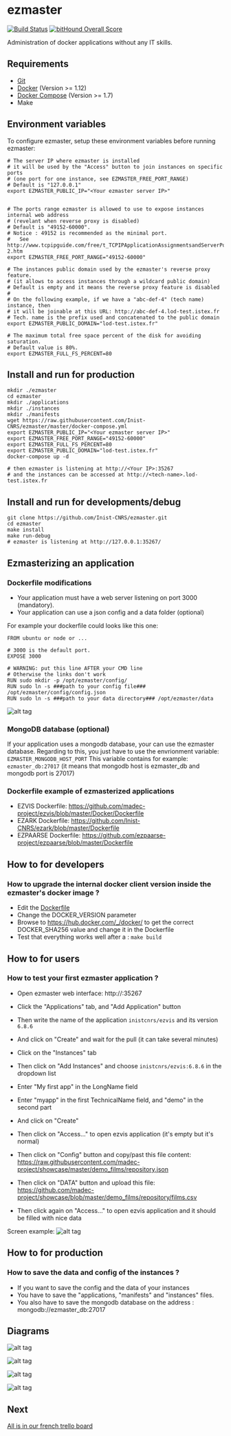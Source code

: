 # ezmaster

[![Build Status](https://travis-ci.org/Inist-CNRS/ezmaster.svg?branch=master)](https://travis-ci.org/Inist-CNRS/ezmaster) [![bitHound Overall Score](https://www.bithound.io/github/Inist-CNRS/ezmaster/badges/score.svg)](https://www.bithound.io/github/Inist-CNRS/ezmaster)

Administration of docker applications without any IT skills.

## Requirements

- [Git](https://git-scm.com/book/en/v2/Getting-Started-Installing-Git)
- [Docker](https://docs.docker.com/engine/installation/) (Version >= 1.12)
- [Docker Compose](https://docs.docker.com/compose/install/) (Version >= 1.7)
- Make

## Environment variables

To configure ezmaster, setup these environment variables before running ezmaster:

```shell
# The server IP where ezmaster is installed
# it will be used by the "Access" button to join instances on specific ports
# (one port for one instance, see EZMASTER_FREE_PORT_RANGE)
# Default is "127.0.0.1"
export EZMASTER_PUBLIC_IP="<Your ezmaster server IP>"


# The ports range ezmaster is allowed to use to expose instances internal web address
# (revelant when reverse proxy is disabled)
# Default is "49152-60000".
# Notice : 49152 is recommended as the minimal port.
# 	See http://www.tcpipguide.com/free/t_TCPIPApplicationAssignmentsandServerPortNumberRang-2.htm
export EZMASTER_FREE_PORT_RANGE="49152-60000"

# The instances public domain used by the ezmaster's reverse proxy feature.
# (it allows to access instances through a wildcard public domain)
# Default is empty and it means the reverse proxy feature is disabled
#
# On the following example, if we have a "abc-def-4" (tech name) instance, then
# it will be joinable at this URL: http://abc-def-4.lod-test.istex.fr
# Tech. name is the prefix used and concatenated to the public domain
export EZMASTER_PUBLIC_DOMAIN="lod-test.istex.fr"

# The maximum total free space percent of the disk for avoiding saturation.
# Default value is 80%.
export EZMASTER_FULL_FS_PERCENT=80
```



## Install and run for production

```shell
mkdir ./ezmaster
cd ezmaster
mkdir ./applications
mkdir ./instances
mkdir ./manifests
wget https://raw.githubusercontent.com/Inist-CNRS/ezmaster/master/docker-compose.yml
export EZMASTER_PUBLIC_IP="<Your ezmaster server IP>"
export EZMASTER_FREE_PORT_RANGE="49152-60000"
export EZMASTER_FULL_FS_PERCENT=80
export EZMASTER_PUBLIC_DOMAIN="lod-test.istex.fr"
docker-compose up -d

# then ezmaster is listening at http://<Your IP>:35267
# and the instances can be accessed at http://<tech-name>.lod-test.istex.fr
```

## Install and run for developments/debug
```shell
git clone https://github.com/Inist-CNRS/ezmaster.git
cd ezmaster
make install
make run-debug
# ezmaster is listening at http://127.0.0.1:35267/
```

## Ezmasterizing an application

### Dockerfile modifications

- Your application must have a web server listening on port 3000 (mandatory).
- Your application can use a json config and a data folder (optional)

For example your dockerfile could looks like this one:
```shell
FROM ubuntu or node or ...

# 3000 is the default port.
EXPOSE 3000

# WARNING: put this line AFTER your CMD line
# Otherwise the links don't work
RUN sudo mkdir -p /opt/ezmaster/config/
RUN sudo ln -s ###path to your config file### /opt/ezmaster/config/config.json
RUN sudo ln -s ###path to your data directory### /opt/ezmaster/data
```

![alt tag](https://github.com/Inist-CNRS/ezmaster/blob/e648517de1edfdb07fcc4df36a2da0b3a93ce53b/doc/Ezmaster_Volume_Mounting.jpg)

### MongoDB database (optional)

If your application uses a mongodb database, your can use the ezmaster database. 
Regarding to this, you just have to use the envrionment variable: ``EZMASTER_MONGODB_HOST_PORT``
This variable contains for example: ``ezmaster_db:27017`` (it means that mongodb host is ezmaster_db and mongodb port is 27017)

### Dockerfile example of ezmasterized applications

- EZVIS Dockerfile: https://github.com/madec-project/ezvis/blob/master/Docker/Dockerfile
- EZARK Dockerfile: https://github.com/Inist-CNRS/ezark/blob/master/Dockerfile
- EZPAARSE Dockerfile: https://github.com/ezpaarse-project/ezpaarse/blob/master/Dockerfile

## How to for developers

### How to upgrade the internal docker client version inside the ezmaster's docker image ?

- Edit the [Dockerfile](https://github.com/Inist-CNRS/ezmaster/blob/master/Dockerfile)
- Change the DOCKER_VERSION parameter
- Browse to https://hub.docker.com/_/docker/ to get the correct DOCKER_SHA256 value and change it in the Dockerfile
- Test that everything works well after a : ``make build``

## How to for users

### How to test your first ezmaster application ? 

- Open ezmaster web interface: http://<Your ezmaster server IP>:35267
- Click the "Applications" tab, and "Add Application" button
- Then write the name of the application ``inistcnrs/ezvis`` and its version ``6.8.6``
- And click on "Create" and wait for the pull (it can take several minutes)

- Click on the "Instances" tab
- Then click on "Add Instances" and choose ``inistcnrs/ezvis:6.8.6`` in the dropdown list
- Enter "My first app" in the LongName field
- Enter "myapp" in the first TechnicalName field, and "demo" in the second part
- And click on "Create"

- Then click on "Access..." to open ezvis application (it's empty but it's normal)
- Then click on "Config" button and copy/past this file content: https://raw.githubusercontent.com/madec-project/showcase/master/demo_films/repository.json
- Then click on "DATA" button and upload this file: https://github.com/madec-project/showcase/blob/master/demo_films/repository/films.csv
- Then click again on "Access..." to open ezvis application and it should be filled with nice data

Screen example:
![alt tag](https://github.com/Inist-CNRS/ezmaster/blob/db46dccc532c3567b822f4f934b7cead0f4642f8/doc/ezvis_doc.png)

## How to for production

### How to save the data and config of the instances ?

- If you want to save the config and the data of your instances
- You have to save the "applications, "manifests" and "instances" files.
- You also have to save the mongodb database on the address : mongodb://ezmaster_db:27017



## Diagrams

![alt tag](https://github.com/Inist-CNRS/ezmaster/blob/a83d22094a3c78cac94b8b5acc59d178871472f9/doc/Ezmaster_Technical_Environment.jpg)

![alt tag](https://github.com/Inist-CNRS/ezmaster/blob/a83d22094a3c78cac94b8b5acc59d178871472f9/doc/Ezmaster_Architecture.jpg)

![alt tag](https://github.com/Inist-CNRS/ezmaster/blob/a83d22094a3c78cac94b8b5acc59d178871472f9/doc/Ezmaster_Main_Interactions.jpg)

![alt tag](https://github.com/Inist-CNRS/ezmaster/blob/e648517de1edfdb07fcc4df36a2da0b3a93ce53b/doc/Ezmaster_Network.jpg)


## Next

[All is in our french trello board](https://trello.com/b/GCu64gDf/ezmaster-suivi-du-projet)
